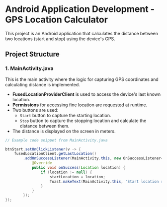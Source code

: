 # Android Application Development - GPS Location Calculator

This project is an Android application that calculates the distance between two locations (start and stop) using the device's GPS.

## Project Structure

### 1. MainActivity.java
This is the main activity where the logic for capturing GPS coordinates and calculating distance is implemented.

- **FusedLocationProviderClient** is used to access the device's last known location.
- **Permissions** for accessing fine location are requested at runtime.
- Two buttons are used:
  - `Start` button to capture the starting location.
  - `Stop` button to capture the stopping location and calculate the distance between them.
- The distance is displayed on the screen in meters.

```java
// Example code snippet from MainActivity.java

btnStart.setOnClickListener(v -> { 
    fusedLocationClient.getLastLocation()
        .addOnSuccessListener(MainActivity.this, new OnSuccessListener<Location>() {
            @Override
            public void onSuccess(Location location) { 
                if (location != null) { 
                    startLocation = location; 
                    Toast.makeText(MainActivity.this, "Start location recorded!", Toast.LENGTH_SHORT).show(); 
                } 
            }
        });
});
